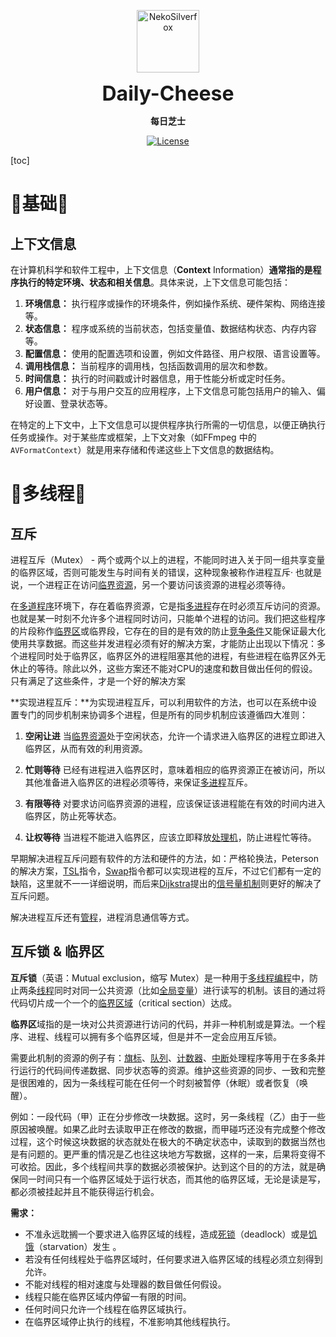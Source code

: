 <div align="center">
<p>
 <img width="100px" src="https://raw.githubusercontent.com/NekoSilverFox/NekoSilverfox/403ab045b7d9adeaaf8186c451af7243f5d8f46d/icons/silverfox.svg" align="center" alt="NekoSilverfox" />
 <p align="center"><b><font size=6>Daily-Cheese</font></b></p>
 <p align="center"><b>每日芝士</b></p>
</p>



[![License](https://img.shields.io/badge/license-Apache%202.0-brightgreen)](LICENSE)



<div align="left">
<!-- 顶部至此截止 -->


[toc]



# 🧀基础🧀

## 上下文信息

在计算机科学和软件工程中，上下文信息（**Context** Information）**通常指的是程序执行的特定环境、状态和相关信息**。具体来说，上下文信息可能包括：

1. **环境信息：** 执行程序或操作的环境条件，例如操作系统、硬件架构、网络连接等。
2. **状态信息：** 程序或系统的当前状态，包括变量值、数据结构状态、内存内容等。
3. **配置信息：** 使用的配置选项和设置，例如文件路径、用户权限、语言设置等。
4. **调用栈信息：** 当前程序的调用栈，包括函数调用的层次和参数。
5. **时间信息：** 执行的时间戳或计时器信息，用于性能分析或定时任务。
6. **用户信息：** 对于与用户交互的应用程序，上下文信息可能包括用户的输入、偏好设置、登录状态等。

在特定的上下文中，上下文信息可以提供程序执行所需的一切信息，以便正确执行任务或操作。对于某些库或框架，上下文对象（如FFmpeg 中的`AVFormatContext`）就是用来存储和传递这些上下文信息的数据结构。



# 🧀多线程🧀

## 互斥 

进程互斥（Mutex） - 两个或两个以上的进程，不能同时进入关于同一组共享变量的临界区域，否则可能发生与时间有关的错误，这种现象被称作进程互斥· 也就是说，一个进程正在访问[临界资源](https://baike.baidu.com/item/临界资源/1880269?fromModule=lemma_inlink)，另一个要访问该资源的进程必须等待。

在[多道程序](https://baike.baidu.com/item/多道程序/8192392?fromModule=lemma_inlink)环境下，存在着临界资源，它是指[多进程](https://baike.baidu.com/item/多进程/9796976?fromModule=lemma_inlink)存在时必须互斥访问的资源。也就是某一时刻不允许多个进程同时访问，只能单个进程的访问。我们把这些程序的片段称作[临界区](https://baike.baidu.com/item/临界区/8942134?fromModule=lemma_inlink)或临界段，它存在的目的是有效的防止[竞争条件](https://baike.baidu.com/item/竞争条件/10354815?fromModule=lemma_inlink)又能保证最大化使用共享数据。而这些并发进程必须有好的解决方案，才能防止出现以下情况：多个进程同时处于临界区，临界区外的进程阻塞其他的进程，有些进程在临界区外无休止的等待。除此以外，这些方案还不能对CPU的速度和数目做出任何的假设。只有满足了这些条件，才是一个好的解决方案

**实现进程互斥：**为实现进程互斥，可以利用软件的方法，也可以在系统中设置专门的同步机制来协调多个进程，但是所有的同步机制应该遵循四大准则：

1. **空闲让进** 当[临界资源](https://baike.baidu.com/item/临界资源/0?fromModule=lemma_inlink)处于空闲状态，允许一个请求进入临界区的进程立即进入临界区，从而有效的利用资源。

2. **忙则等待** 已经有进程进入临界区时，意味着相应的临界资源正在被访问，所以其他准备进入临界区的进程必须等待，来保证[多进程](https://baike.baidu.com/item/多进程/0?fromModule=lemma_inlink)互斥。

3. **有限等待** 对要求访问临界资源的进程，应该保证该进程能在有效的时间内进入临界区，防止死等状态。

4. **让权等待** 当进程不能进入临界区，应该立即释放[处理机](https://baike.baidu.com/item/处理机/0?fromModule=lemma_inlink)，防止进程忙等待。

早期解决进程互斥问题有软件的方法和硬件的方法，如：严格轮换法，Peterson的解决方案，[TSL](https://baike.baidu.com/item/TSL/6695760?fromModule=lemma_inlink)指令，[Swap](https://baike.baidu.com/item/Swap/2666186?fromModule=lemma_inlink)指令都可以实现进程的互斥，不过它们都有一定的缺陷，这里就不一一详细说明，而后来[Dijkstra](https://baike.baidu.com/item/Dijkstra/1880870?fromModule=lemma_inlink)提出的[信号量机制](https://baike.baidu.com/item/信号量机制/0?fromModule=lemma_inlink)则更好的解决了互斥问题。

解决进程互斥还有[管程](https://baike.baidu.com/item/管程/0?fromModule=lemma_inlink)，进程消息通信等方式。



## 互斥锁 & 临界区

**互斥锁**（英语：Mutual exclusion，缩写 Mutex）是一种用于[多线程](https://zh.wikipedia.org/wiki/多线程)[编程](https://zh.wikipedia.org/wiki/编程)中，防止两条[线程](https://zh.wikipedia.org/wiki/线程)同时对同一公共资源（比如[全局变量](https://zh.wikipedia.org/wiki/全域變數)）进行读写的机制。该目的通过将代码切片成一个一个的[临界区域](https://zh.wikipedia.org/wiki/临界区域)（critical section）达成。

**临界区**域指的是一块对公共资源进行访问的代码，并非一种机制或是算法。一个程序、进程、线程可以拥有多个临界区域，但是并不一定会应用互斥锁。

需要此机制的资源的例子有：[旗标](https://zh.wikipedia.org/wiki/旗標)、[队列](https://zh.wikipedia.org/wiki/队列)、[计数器](https://zh.wikipedia.org/wiki/计数器)、[中断](https://zh.wikipedia.org/wiki/中断)处理程序等用于在多条并行运行的代码间传递数据、同步状态等的资源。维护这些资源的同步、一致和完整是很困难的，因为一条线程可能在任何一个时刻被暂停（休眠）或者恢复（唤醒）。

例如：一段代码（甲）正在分步修改一块数据。这时，另一条线程（乙）由于一些原因被唤醒。如果乙此时去读取甲正在修改的数据，而甲碰巧还没有完成整个修改过程，这个时候这块数据的状态就处在极大的不确定状态中，读取到的数据当然也是有问题的。更严重的情况是乙也往这块地方写数据，这样的一来，后果将变得不可收拾。因此，多个线程间共享的数据必须被保护。达到这个目的的方法，就是确保同一时间只有一个临界区域处于运行状态，而其他的临界区域，无论是读是写，都必须被挂起并且不能获得运行机会。

**需求：**

- 不准永远耽搁一个要求进入临界区域的线程，造成[死锁](https://zh.wikipedia.org/wiki/死锁)（deadlock）或是[饥饿](https://zh.wikipedia.org/wiki/饥饿_(操作系统))（starvation）发生 。
- 若没有任何线程处于临界区域时，任何要求进入临界区域的线程必须立刻得到允许。
- 不能对线程的相对速度与处理器的数目做任何假设。
- 线程只能在临界区域内停留一有限的时间。
- 任何时间只允许一个线程在临界区域执行。
- 在临界区域停止执行的线程，不准影响其他线程执行。
